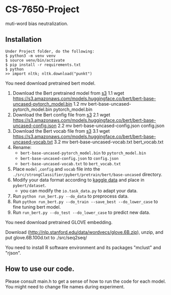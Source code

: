 # CS-7650-Project
muti-word bias neutralization.

## Installation

```
Under Project folder, do the following:
$ python3 -m venv venv
$ source venv/bin/activate
$ pip install -r requirements.txt
$ python
>> import nltk; nltk.download("punkt")

```
You need download pretrained bert model.

1. Download the Bert pretrained model from [s3](https://s3.amazonaws.com/models.huggingface.co/bert/bert-base-uncased-pytorch_model.bin)
1.1 wget https://s3.amazonaws.com/models.huggingface.co/bert/bert-base-uncased-pytorch_model.bin
1.2 mv bert-base-uncased-pytorch_model.bin pytorch_model.bin
2. Download the Bert config file from [s3](https://s3.amazonaws.com/models.huggingface.co/bert/bert-base-uncased-config.json)
2.1 wget https://s3.amazonaws.com/models.huggingface.co/bert/bert-base-uncased-config.json
2.2 mv bert-base-uncased-config.json config.json
3. Download the Bert vocab file from [s3](https://s3.amazonaws.com/models.huggingface.co/bert/bert-base-uncased-vocab.txt)
3.1 wget https://s3.amazonaws.com/models.huggingface.co/bert/bert-base-uncased-vocab.txt
3.2 mv bert-base-uncased-vocab.txt bert_vocab.txt
4. Rename:
    - `bert-base-uncased-pytorch_model.bin` to `pytorch_model.bin`
    - `bert-base-uncased-config.json` to `config.json`
    - `bert-base-uncased-vocab.txt` to `bert_vocab.txt`
5. Place `model` ,`config` and `vocab` file into  the `./src/strongClassifier/pybert/pretrain/bert/base-uncased` directory.
6. Modify your data format according to [kaggle data](https://www.kaggle.com/c/jigsaw-toxic-comment-classification-challenge/data) and place in `pybert/dataset`.
    -  you can modify the `io.task_data.py` to adapt your data.
7. Run `python run_bert.py --do_data` to preprocess data.
8. Run `python run_bert.py --do_train --save_best --do_lower_case` to fine tuning bert model.
9. Run `run_bert.py --do_test --do_lower_case` to predict new data.

You need download pretrained GLOVE embedding.

Download (http://nlp.stanford.edu/data/wordvecs/glove.6B.zip), unzip, and put glove.6B.100d.txt to ./src/seq2seq/

You need to install R software environment and its packages "mclust" and "rjson".

## How to use our code.

Please consult main.h to get a sense of how to run the code for each model. You might need to change file names during experiment.


